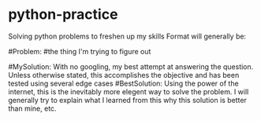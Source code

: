# python-practice
Solving python problems to freshen up my skills
Format will generally be:

#Problem:
  #the thing I'm trying to figure out

#MySolution:
  With no googling, my best attempt at answering the question. Unless otherwise stated, this accomplishes the objective and has been tested using several edge cases
    <Here be code>
#BestSolution:
  Using the power of the internet, this is the inevitably more elegent way to solve the problem. I will generally try to explain what I learned from this
  why this solution is better than mine, etc.
    <Here be code>
